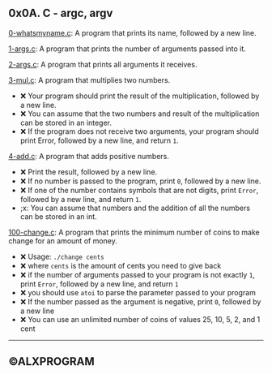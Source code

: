 ## 0x0A. C - argc, argv

[0-whatsmyname.c](./0-whatsmyname.c): A program that prints its name, followed by a new line.

[1-args.c](./1-args.c): A program that prints the number of arguments passed into it.

[2-args.c](./2-args.c): A program that prints all arguments it receives.

[3-mul.c](./3-mul.c): A program that multiplies two numbers.

- :x: Your program should print the result of the multiplication, followed by a new line.
- :x: You can assume that the two numbers and result of the multiplication can be stored in an integer.
- :x: If the program does not receive two arguments, your program should print Error, followed by a new line, and return `1`.

[4-add.c](./4-add.c): A program that adds positive numbers.

- :x: Print the result, followed by a new line.
- :x: If no number is passed to the program, print `0`, followed by a new line.
- :x: If one of the number contains symbols that are not digits, print `Error`, followed by a new line, and return `1`.
- ;x: You can assume that numbers and the addition of all the numbers can be stored in an int.

[100-change.c](./100-change.c): A program that prints the minimum number of coins to make change for an amount of money.

- :x: Usage: `./change cents`
- :x: where `cents` is the amount of cents you need to give back
- :x: if the number of arguments passed to your program is not exactly `1`, print `Error`, followed by a new line, and return `1`
- :x: you should use `atoi` to parse the parameter passed to your program
- :x: If the number passed as the argument is negative, print `0`, followed by a new line
- :x: You can use an unlimited number of coins of values 25, 10, 5, 2, and 1 cent

<hr>

## ©ALXPROGRAM
